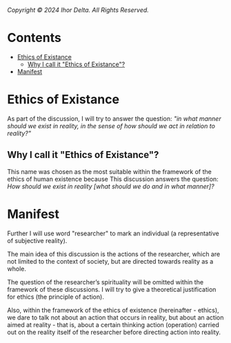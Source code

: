_Copyright © 2024 Ihor Delta. All Rights Reserved._

# Contents

- [Ethics of Existance](#ethics-of-existance)
  - [Why I call it "Ethics of Existance"?](#why-i-call-it-ethics-of-existance)
- [Manifest](#manifest)

# Ethics of Existance

As part of the discussion, I will try to answer the question: _"in what manner should we exist in reality, in the sense of how should we act in relation to reality?"_

## Why I call it "Ethics of Existance"?

This name was chosen as the most suitable within the framework of the ethics of human existence because  This discussion answers the question: _How should we exist in reality [what should we do and in what manner]?_

# Manifest

Further I will use word "researcher" to mark an individual (a representative of subjective reality).

The main idea of this discussion is the actions of the researcher, which are not limited to the context of society, but are directed towards reality as a whole.

The question of the researcher’s spirituality will be omitted within the framework of these discussions.  I will try to give a theoretical justification for ethics (the principle of action).

Also, within the framework of the ethics of existence (hereinafter - ethics), we dare to talk not about an action that occurs in reality, but about an action aimed at reality - that is, about a certain thinking action (operation) carried out on the reality itself of the researcher before directing  action into reality.
